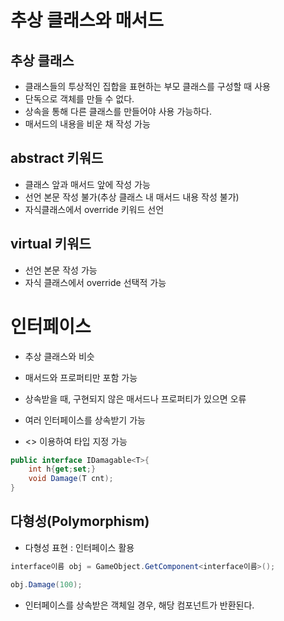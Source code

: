 # 추상 클래스와 매서드

## 추상 클래스
- 클래스들의 투상적인 집합을 표현하는 부모 클래스를 구성할 때 사용
- 단독으로 객체를 만들 수 없다.
- 상속을 통해 다른 클래스를 만들어야 사용 가능하다.
- 매서드의 내용을 비운 채 작성 가능

## abstract 키워드
- 클래스 앞과 매서드 앞에 작성 가능
- 선언 본문 작성 불가(추상 클래스 내 매서드 내용 작성 불가)
- 자식클래스에서 override 키워드 선언

## virtual 키워드
- 선언 본문 작성 가능
- 자식 클래스에서 override 선택적 가능

# 인터페이스
- 추상 클래스와 비슷
- 매서드와 프로퍼티만 포함 가능
- 상속받을 때, 구현되지 않은 매서드나 프로퍼티가 있으면 오류
- 여러 인터페이스를 상속받기 가능

- <> 이용하여 타입 지정 가능

```C#
public interface IDamagable<T>{
    int h{get;set;}
    void Damage(T cnt);
}
```

## 다형성(Polymorphism)

- 다형성 표현 : 인터페이스 활용

```C#
interface이름 obj = GameObject.GetComponent<interface이름>();

obj.Damage(100);
```

- 인터페이스를 상속받은 객체일 경우, 해당 컴포넌트가 반환된다.
